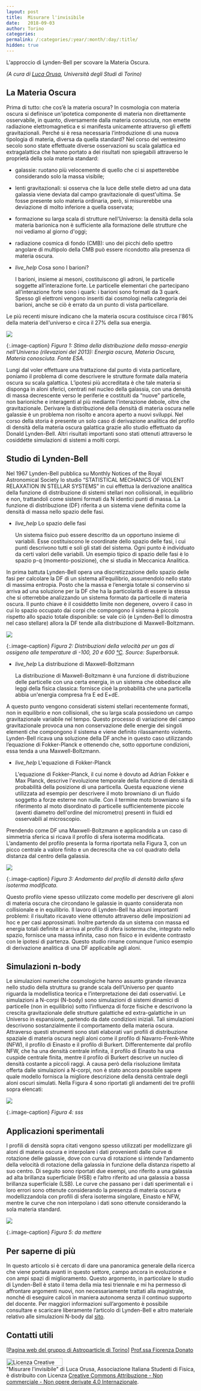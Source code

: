 ```yaml
---
layout: post
title:  Misurare l'invisibile
date:   2018-09-03
author: Torino
categories:
permalink: /:categories/:year/:month/:day/:title/
hidden: true
---
```


L'approccio di Lynden-Bell per scovare la Materia Oscura.


_(A cura di [Luca Orusa](mailto:lucaorusa@hotmail.com), Università degli Studi di Torino)_


## La Materia Oscura


Prima di tutto: che cos’è la materia oscura? In cosmologia con materia oscura si definisce un'ipotetica componente di materia non direttamente osservabile, in quanto, diversamente dalla materia conosciuta, non emette radiazione elettromagnetica e si manifesta unicamente attraverso gli effetti gravitazionali. Perché si è resa necessaria l’introduzione di una nuova tipologia di materia, diversa da quella standard? Nel corso del ventesimo secolo sono state effettuate diverse osservazioni su scala galattica ed extragalattica che hanno portato a dei risultati non spiegabili attraverso le proprietà della sola materia standard:

* galassie: ruotano più velocemente di quello che ci si aspetterebbe considerando solo la massa visibile;

* lenti gravitazionali: si osserva che la luce delle stelle dietro ad una data galassia viene deviata dal campo gravitazionale di quest'ultima. Se fosse presente solo materia ordinaria, però, si misurerebbe una deviazione di molto inferiore a quella osservata;

* formazione su larga scala di strutture nell'Universo: la densità della sola materia barionica non è sufficiente alla formazione delle strutture che noi vediamo al giorno d'oggi;

* radiazione cosmica di fondo (CMB): uno dei picchi dello spettro angolare di multipolo della CMB può essere ricondotto alla presenza di materia oscura.

<ul class="collapsible" data-collapsible="accordion">
    <li>
      <div class="collapsible-header"><i class="material-icons">live_help</i> Cosa sono I barioni? </div>
      <div class="collapsible-body">
          <p>
           I barioni, insieme ai mesoni, costituiscono gli adroni, le particelle soggette all’interazione forte. Le particelle elementari che partecipano all’interazione forte sono i quark: i barioni sono formati da 3 quark. Spesso gli elettroni vengono inseriti dai cosmologi nella categoria dei barioni, anche se ciò è errato da un punto di vista particellare.
          </p>
      </div>
    </li>
</ul>

Le più recenti misure indicano che la materia oscura costituisce circa l'86% della materia
dell'universo e circa il 27% della sua energia. 

<div class="row">
    <div class="col s12 m6 offset-m3">
         <img src="/sistemidiriferimento/img/18_09_03_DM/fig1.png"/>
    </div>
</div>

{:.image-caption}
*Figura 1: Stima della distribuzione della massa-energia nell'Universo (rilevazioni del 2013): Energia oscura, Materia Oscura, Materia conosciuta. Fonte ESA.*


Lungi dal voler effettuare una trattazione dal punto di vista particellare, poniamo il problema di come descrivere le strutture formate dalla materia oscura su scala galattica. L’ipotesi più accreditata è che tale materia si disponga in aloni sferici, centrati nel nucleo della galassia, con una densità di massa decrescente verso le periferie e costituiti da “nuove” particelle, non barioniche e interagenti al più  mediante l’interazione debole, oltre che gravitazionale.
Derivare la distribuzione della densità di materia oscura nelle galassie è un problema non risolto e ancora aperto a nuovi sviluppi. Nel corso della storia è presente un solo caso di derivazione analitica del profilo di densità della materia oscura galattica grazie allo studio effettuato da Donald Lynden-Bell. Altri risultati importanti sono stati ottenuti attraverso le cosiddette simulazioni di sistemi a molti corpi.


## Studio di Lynden-Bell

Nel 1967 Lynden-Bell pubblica su Monthly Notices of the Royal Astronomical Society lo studio “STATISTICAL MECHANICS OF VIOLENT RELAXATION IN STELLAR SYSTEMS” in cui effettua la derivazione analitica della funzione di distribuzione di sistemi stellari non collisionali, in equilibrio e non, trattandoli come sistemi formati da N identici punti di massa. La funzione di distribuzione (DF) riferita a un sistema viene definita come la densità di massa nello spazio delle fasi.

<ul class="collapsible" data-collapsible="accordion">
    <li>
      <div class="collapsible-header"><i class="material-icons">live_help</i> Lo spazio delle fasi </div>
      <div class="collapsible-body">
          <p>
           Un sistema fisico può essere descritto da un opportuno insieme di variabili. Esse costituiscono le coordinate dello spazio delle fasi, i cui punti descrivono tutti e soli gli stati del sistema. Ogni punto è individuato da certi valori delle variabili. Un esempio tipico di spazio delle fasi è lo spazio p-q (momento-posizione), che si studia in Meccanica Analitica.
          </p>
      </div>
    </li>
</ul>


In prima battuta Lynden-Bell opera una discretizzazione dello spazio delle fasi per calcolare la DF di un sistema all’equilibrio, assumendolo nello stato di massima entropia. Posto che la massa e l’energia totale si conservino si arriva ad una soluzione per la DF che ha la particolarità di essere la stessa che si otterrebbe analizzando un sistema formato da particelle di materia oscura. Il punto chiave è il cosiddetto limite non degenere, ovvero il caso in cui lo spazio occupato dai corpi che compongono il sistema è piccolo rispetto allo spazio totale disponibile: se vale ciò (e Lynden-Bell lo dimostra nel caso stellare) allora la DF tende alla distribuzione di Maxwell-Boltzmann.

<div class="row">
    <div class="col s12 m6 offset-m3">
         <img src="/sistemidiriferimento/img/18_09_03_DM/fig2.png"/>
    </div>
</div>

{:.image-caption}
*Figura 2: Distribuzioni della velocità per un gas di ossigeno alle temperature di -100, 20 e 600 <a href="https://it.wikipedia.org/wiki/Celsius">°C</a>. Source: Superborsuk.*


<ul class="collapsible" data-collapsible="accordion">
    <li>
      <div class="collapsible-header"><i class="material-icons">live_help</i> La distribuzione di Maxwell-Boltzmann </div>
      <div class="collapsible-body">
          <p>
           La distribuzione di Maxwell-Boltzmann è una funzione di distribuzione delle particelle con una certa energia, in un sistema che obbedisce alle leggi della fisica classica: fornisce cioè la probabilità che una particella abbia un'energia compresa fra E ed E+dE.
          </p>
      </div>
    </li>
</ul>


A questo punto vengono considerati sistemi stellari recentemente formati, non in equilibrio e non collisionali, che su larga scala possiedono un campo gravitazionale variabile nel tempo. Questo processo di variazione del campo gravitazionale provoca una non conservazione delle energie dei singoli elementi che compongono il sistema e viene definito rilassamento violento. Lynden-Bell ricava una soluzione della DF anche in questo caso utilizzando l’equazione di Fokker-Planck e ottenendo che, sotto opportune condizioni, essa tenda a una Maxwell-Boltzmann.


<ul class="collapsible" data-collapsible="accordion">
    <li>
      <div class="collapsible-header"><i class="material-icons">live_help</i> L'equazione di Fokker-Planck </div>
      <div class="collapsible-body">
          <p>
          L'equazione di Fokker-Planck, il cui nome è dovuto ad Adrian Fokker e Max Planck, descrive l'evoluzione temporale della funzione di densità di probabilità della posizione di una particella. Questa equazione viene utilizzata ad esempio per descrivere il moto browniano di un fluido soggetto a forze esterne non nulle. Con il termine moto browniano si fa riferimento al moto disordinato di particelle sufficientemente piccole (aventi diametro dell'ordine del micrometro) presenti in fluidi ed osservabili al microscopio. 
          </p>
      </div>
    </li>
</ul>

Prendendo come DF una Maxwell-Boltzmann e applicandola a un caso di simmetria
sferica si ricava il profilo di sfera isoterma modificata. L’andamento del profilo presenta la forma riportata nella Figura 3, con un picco centrale a valore finito e un decrescita che va col quadrato della distanza dal centro della galassia. 

<div class="row">
    <div class="col s12 m6 offset-m3">
         <img src="/sistemidiriferimento/img/18_09_03_DM/fig3.jpg"/>
    </div>
</div>

{:.image-caption}
*Figura 3: Andamento del profilo di densità della sfera isoterma modificata.*

Questo profilo viene spesso utilizzato come modello per descrivere gli aloni di materia oscura che circondano le galassie in quanto considerata non collisionale e in equilibrio. 
Il lavoro di Lynden-Bell ha alcuni importanti problemi: il risultato ricavato viene ottenuto attraverso delle imposizioni ad hoc e per casi approssimati. Inoltre partendo da un sistema con massa ed energia totali definite si arriva al profilo di sfera isoterma che, integrato nello spazio, fornisce una massa infinita, caso non fisico e in evidente contrasto con le ipotesi di partenza. Questo studio rimane comunque l’unico esempio di derivazione analitica di una DF applicabile agli aloni.




## Simulazioni n-body

Le simulazioni numeriche cosmologiche hanno assunto grande rilevanza nello studio della struttura su grande scala dell’Universo per quanto riguarda la modellistica teorica e l’interpretazione dei dati osservativi. Le simulazioni a N-corpi (N-body) sono simulazioni di sistemi dinamici di particelle (non in equilibrio) sotto l’influenza di forze fisiche e descrivono la crescita gravitazionale delle strutture galattiche ed extra-galattiche in un Universo in espansione, partendo da date condizioni iniziali. Tali simulazioni descrivono sostanzialmente il comportamento della materia oscura.  Attraverso questi strumenti sono stati elaborati vari profili di distribuzione spaziale di materia oscura negli aloni come il profilo di Navarro-Frenk-White (NFW), il profilo di Einasto e il profilo di Burkert. Differentemente dal profilo NFW, che ha una densità centrale infinita, il profilo di Einasto ha una cuspide centrale finita, mentre il profilo di Burkert descrive un nucleo di densità costante a piccoli raggi. A causa però della risoluzione limitata offerta dalle simulazioni a N-corpi, non è stato ancora possibile sapere quale modello fornisca la migliore descrizione della densità centrale degli aloni oscuri simulati. Nella Figura 4 sono riportati gli andamenti dei tre profili sopra elencati:


<div class="row">
    <div class="col s12 m6 offset-m3">
         <img src="/sistemidiriferimento/img/18_09_03_DM/fig4.png"/>
    </div>
</div>

{:.image-caption}
*Figura 4: sss*


## Applicazioni sperimentali

I profili di densità sopra citati vengono spesso utilizzati per modellizzare gli aloni di materia oscura e interpolare i dati provenienti dalle curve di rotazione delle galassie, dove con curva di rotazione si intende l’andamento della velocità di rotazione della galassia in funzione della distanza rispetto al suo centro. Di seguito sono riportati due esempi, uno riferito a una galassia ad alta brillanza superficiale (HSB) e l’altro riferito ad una galassia a bassa brillanza superficiale (LSB).
Le curve che passano per i dati sperimentali e i loro errori sono ottenute considerando la presenza di materia oscura e modellizzandola con profili di sfera isoterma singolare, Einasto e NFW, mentre le curve che non interpolano i dati sono ottenute considerando la sola materia standard.

<div class="row">
<div class="col s12 m6 offset-m3">
<img src="/sistemidiriferimento/img/18_09_03_DM/fig5.jpg"/>
</div>
</div>

{:.image-caption}
*Figura 5: da mettere*


## Per saperne di più

In questo articolo si è cercato di dare una panoramica generale della ricerca che viene portata avanti in questo settore, campo ancora in evoluzione e con ampi spazi di miglioramento. Questo argomento, in particolare lo studio di Lynden-Bell è stato il tema della mia tesi triennale e mi ha permesso di affrontare argomenti nuovi, non necessariamente trattati alla magistrale, nonché di eseguire calcoli in maniera autonoma senza il continuo supporto del docente. Per maggiori informazioni sull’argomento è possibile consultare e scaricare liberamente l’articolo di Lynden-Bell e altro materiale relativo alle simulazioni N-body dal <a href="http://adsabs.harvard.edu/abstract_service.html">sito</a>.



## Contatti utili

[<a href="http://www.astroparticle.to.infn.it/">Pagina web del gruppo di Astroparticle di Torino</a>]
[Prof.ssa Fiorenza Donato](mailto:donato@to.infn.it)

<a rel="license" href="http://creativecommons.org/licenses/by-nc-nd/4.0/"><img alt="Licenza Creative Commons" style="border-width:0; WIDTH:150px; HEIGHT:20px" src="https://i.creativecommons.org/l/by-nc-nd/4.0/80x15.png" align="middle" /></a><br /><span xmlns:dct="http://purl.org/dc/terms/" property="dct:title">"Misurare l'invisibile"</span> di<span xmlns:cc="http://creativecommons.org/ns#" property="cc:attributionName"> Luca Orusa, Associazione Italiana Studenti di Fisica,</span> è distribuito con Licenza <a rel="license" href="http://creativecommons.org/licenses/by-nc-nd/4.0/">Creative Commons Attribuzione - Non commerciale - Non opere derivate 4.0 Internazionale</a>.
